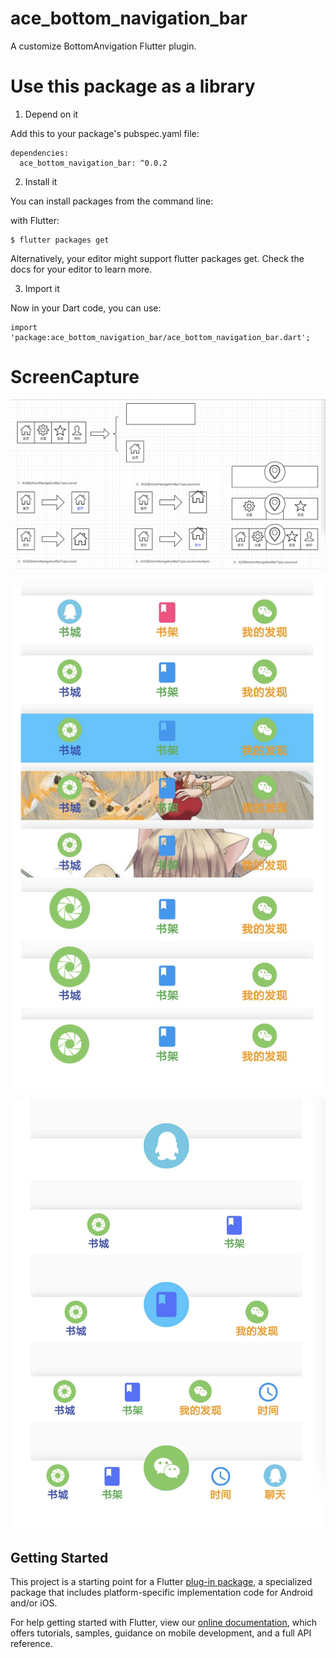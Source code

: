 # ace_bottom_navigation_bar

A customize BottomAnvigation Flutter plugin.

# Use this package as a library

1. Depend on it

Add this to your package's pubspec.yaml file:

```
dependencies:
  ace_bottom_navigation_bar: ^0.0.2
```
2. Install it

You can install packages from the command line:

with Flutter:

```
$ flutter packages get
```
Alternatively, your editor might support flutter packages get. Check the docs for your editor to learn more.

3. Import it

Now in your Dart code, you can use:

```
import 'package:ace_bottom_navigation_bar/ace_bottom_navigation_bar.dart';
```
# ScreenCapture
![image](https://github.com/ACE-YANGCE/ACEBottomNavigationBar/blob/master/ace_bottom_navigation_bar01.png?raw=true)

![image](https://github.com/ACE-YANGCE/ACEBottomNavigationBar/blob/master/ace_bottom_navigation_bar02.png?raw=true)

![image](https://github.com/ACE-YANGCE/ACEBottomNavigationBar/blob/master/ace_bottom_navigation_bar03.png?raw=true)

## Getting Started

This project is a starting point for a Flutter
[plug-in package](https://flutter.io/developing-packages/),
a specialized package that includes platform-specific implementation code for
Android and/or iOS.

For help getting started with Flutter, view our 
[online documentation](https://flutter.io/docs), which offers tutorials, 
samples, guidance on mobile development, and a full API reference.
